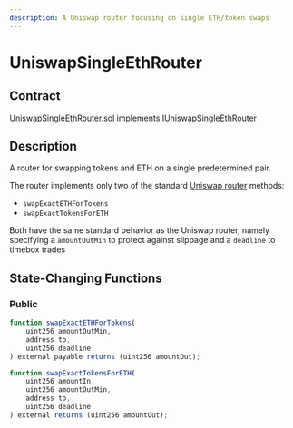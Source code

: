 ```yaml
---
description: A Uniswap router focusing on single ETH/token swaps
---
```


# UniswapSingleEthRouter

## Contract

[UniswapSingleEthRouter.sol](https://github.com/fei-protocol/fei-protocol-core/blob/master/contracts/router/UniswapSingleEthRouter.sol) implements [IUniswapSingleEthRouter](https://github.com/fei-protocol/fei-protocol-core/blob/master/contracts/router/IUniswapSingleEthRouter.sol)

## Description

A router for swapping tokens and ETH on a single predetermined pair.

The router implements only two of the standard [Uniswap router](https://uniswap.org/docs/v2/smart-contracts/router02) methods:

* `swapExactETHForTokens`
* `swapExactTokensForETH`

Both have the same standard behavior as the Uniswap router, namely specifying a `amountOutMin` to protect against slippage and a `deadline` to timebox trades

## State-Changing Functions <a id="state-changing-functions"></a>

### Public

```javascript
function swapExactETHForTokens(
    uint256 amountOutMin,
    address to,
    uint256 deadline
) external payable returns (uint256 amountOut);

function swapExactTokensForETH(
    uint256 amountIn,
    uint256 amountOutMin,
    address to,
    uint256 deadline
) external returns (uint256 amountOut);
```

